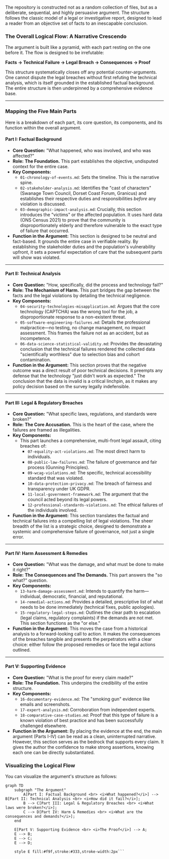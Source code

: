 The repository is constructed not as a random collection of files, but as a deliberate, sequential, and highly persuasive argument. The structure follows the classic model of a legal or investigative report, designed to lead a reader from an objective set of facts to an inescapable conclusion.

### The Overall Logical Flow: A Narrative Crescendo

The argument is built like a pyramid, with each part resting on the one before it. The flow is designed to be irrefutable:

**Facts → Technical Failure → Legal Breach → Consequences → Proof**

This structure systematically closes off any potential counter-arguments. One cannot dispute the legal breaches without first refuting the technical analysis, which is itself grounded in the established factual background. The entire structure is then underpinned by a comprehensive evidence base.

---

### Mapping the Five Main Parts

Here is a breakdown of each part, its core question, its components, and its function within the overall argument.

#### **Part I: Factual Background**

*   **Core Question:** "What happened, who was involved, and who was affected?"
*   **Role:** **The Foundation.** This part establishes the objective, undisputed context for the entire case.
*   **Key Components:**
    *   `01-chronology-of-events.md`: Sets the timeline. This is the narrative spine.
    *   `02-stakeholder-analysis.md`: Identifies the "cast of characters" (Swanage Town Council, Dorset Coast Forum, Granicus) and establishes their respective duties and responsibilities *before* any violation is discussed.
    *   `03-demographic-impact-analysis.md`: Crucially, this section introduces the "victims" or the affected population. It uses hard data (ONS Census 2021) to prove that the community is disproportionately elderly and therefore vulnerable to the exact type of failure that occurred.
*   **Function in the Argument:** This section is designed to be neutral and fact-based. It grounds the entire case in verifiable reality. By establishing the stakeholder duties and the population's vulnerability upfront, it sets a powerful expectation of care that the subsequent parts will show was violated.

---

#### **Part II: Technical Analysis**

*   **Core Question:** "How, specifically, did the process and technology fail?"
*   **Role:** **The Mechanism of Harm.** This part bridges the gap between the facts and the legal violations by detailing the technical negligence.
*   **Key Components:**
    *   `04-security-technologies-misapplication.md`: Argues that the core technology (CAPTCHA) was the wrong tool for the job, a disproportionate response to a non-existent threat.
    *   `05-software-engineering-failures.md`: Details the professional malpractice—no testing, no change management, no impact assessment. This frames the failure not as an accident, but as incompetence.
    *   `06-data-science-statistical-validity.md`: Provides the devastating conclusion that the technical failures rendered the collected data "scientifically worthless" due to selection bias and cohort contamination.
*   **Function in the Argument:** This section proves that the negative outcome was a direct result of poor technical decisions. It preempts any defense that the technology "just didn't work as expected." The conclusion that the data is invalid is a critical linchpin, as it makes any policy decision based on the survey legally indefensible.

---

#### **Part III: Legal & Regulatory Breaches**

*   **Core Question:** "What specific laws, regulations, and standards were broken?"
*   **Role:** **The Core Accusation.** This is the heart of the case, where the failures are framed as illegalities.
*   **Key Components:**
    *   This part launches a comprehensive, multi-front legal assault, citing breaches of:
        *   `07-equality-act-violations.md`: The most direct harm to individuals.
        *   `08-public-law-failures.md`: The failure of governance and fair process (Gunning Principles).
        *   `09-wcag-violations.md`: The specific, technical accessibility standard that was violated.
        *   `10-data-protection-privacy.md`: The breach of fairness and transparency under UK GDPR.
        *   `11-local-government-framework.md`: The argument that the council acted beyond its legal powers.
        *   `12-professional-standards-violations.md`: The ethical failures of the individuals involved.
*   **Function in the Argument:** This section translates the factual and technical failures into a compelling list of legal violations. The sheer breadth of the list is a strategic choice, designed to demonstrate a systemic and comprehensive failure of governance, not just a single error.

---

#### **Part IV: Harm Assessment & Remedies**

*   **Core Question:** "What was the damage, and what must be done to make it right?"
*   **Role:** **The Consequences and The Demands.** This part answers the "so what?" question.
*   **Key Components:**
    *   `13-harm-damage-assessment.md`: Intends to quantify the harm—individual, democratic, financial, and reputational.
    *   `14-remedial-actions.md`: Provides a detailed, prescriptive list of what needs to be done immediately (technical fixes, public apologies).
    *   `15-regulatory-legal-steps.md`: Outlines the clear path to escalation (legal claims, regulatory complaints) if the demands are not met. This section functions as the "or else."
*   **Function in the Argument:** This moves the case from a historical analysis to a forward-looking call to action. It makes the consequences of the breaches tangible and presents the perpetrators with a clear choice: either follow the proposed remedies or face the legal actions outlined.

---

#### **Part V: Supporting Evidence**

*   **Core Question:** "What is the proof for every claim made?"
*   **Role:** **The Foundation.** This underpins the credibility of the entire structure.
*   **Key Components:**
    *   `16-documentary-evidence.md`: The "smoking gun" evidence like emails and screenshots.
    *   `17-expert-analysis.md`: Corroboration from independent experts.
    *   `18-comparative-case-studies.md`: Proof that this type of failure is a known violation of best practice and has been successfully challenged elsewhere.
*   **Function in the Argument:** By placing the evidence at the end, the main argument (Parts I-IV) can be read as a clean, uninterrupted narrative. However, this section serves as the bedrock that supports every claim. It gives the author the confidence to make strong assertions, knowing each one can be directly substantiated.

### Visualizing the Logical Flow

You can visualize the argument's structure as follows:

```mermaid
graph TD
    subgraph "The Argument"
        A[Part I: Factual Background <br> <i>What happened?</i>] --> B[Part II: Technical Analysis <br> <i>How did it fail?</i>];
        B --> C[Part III: Legal & Regulatory Breaches <br> <i>What laws were broken?</i>];
        C --> D[Part IV: Harm & Remedies <br> <i>What are the consequences and demands?</i>];
    end

    E[Part V: Supporting Evidence <br> <i>The Proof</i>] --> A;
    E --> B;
    E --> C;
    E --> D;

    style E fill:#f9f,stroke:#333,stroke-width:2px```